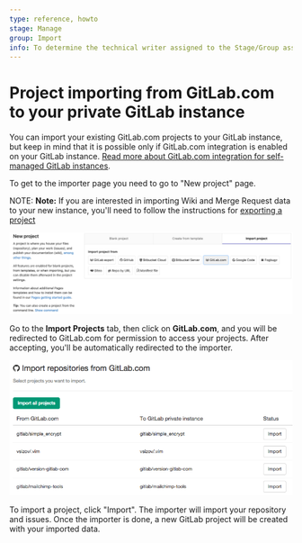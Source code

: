 ```yaml
---
type: reference, howto
stage: Manage
group: Import
info: To determine the technical writer assigned to the Stage/Group associated with this page, see https://about.gitlab.com/handbook/engineering/ux/technical-writing/#designated-technical-writers
---
```


# Project importing from GitLab.com to your private GitLab instance

You can import your existing GitLab.com projects to your GitLab instance, but keep in
mind that it is possible only if GitLab.com integration is enabled on your GitLab instance.
[Read more about GitLab.com integration for self-managed GitLab instances](../../../integration/gitlab.md).

To get to the importer page you need to go to "New project" page.

NOTE: **Note:**
If you are interested in importing Wiki and Merge Request data to your new instance,
you'll need to follow the instructions for [exporting a project](../settings/import_export.md#exporting-a-project-and-its-data)

![New project page](img/gitlab_new_project_page_v12_2.png)

Go to the **Import Projects** tab, then click on **GitLab.com**, and you will be redirected to GitLab.com
for permission to access your projects. After accepting, you'll be automatically redirected to the importer.

![Importer page](img/gitlab_importer.png)

To import a project, click "Import". The importer will import your repository and issues.
Once the importer is done, a new GitLab project will be created with your imported data.
